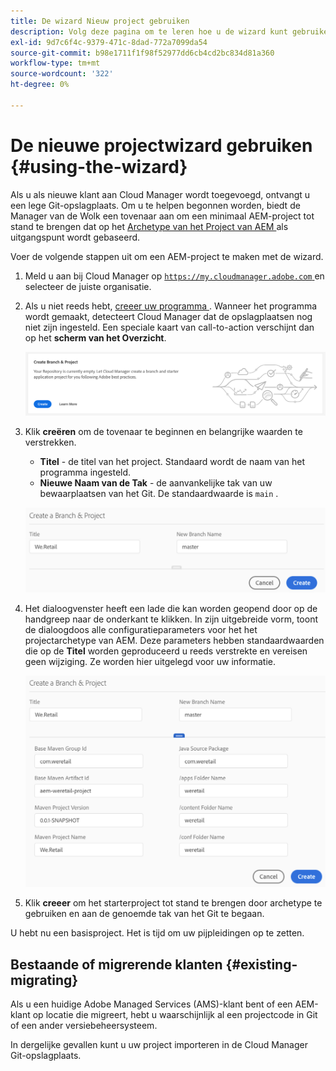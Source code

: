 ```yaml
---
title: De wizard Nieuw project gebruiken
description: Volg deze pagina om te leren hoe u de wizard kunt gebruiken om een AEM Application Project te maken.
exl-id: 9d7c6f4c-9379-471c-8dad-772a7099da54
source-git-commit: b98e1711f1f98f52977dd6cb4cd2bc834d81a360
workflow-type: tm+mt
source-wordcount: '322'
ht-degree: 0%

---
```



# De nieuwe projectwizard gebruiken {#using-the-wizard}

Als u als nieuwe klant aan Cloud Manager wordt toegevoegd, ontvangt u een lege Git-opslagplaats. Om u te helpen begonnen worden, biedt de Manager van de Wolk een tovenaar aan om een minimaal AEM-project tot stand te brengen dat op het [ Archetype van het Project van AEM ](https://github.com/adobe/aem-project-archetype) als uitgangspunt wordt gebaseerd.

Voer de volgende stappen uit om een AEM-project te maken met de wizard.

1. Meld u aan bij Cloud Manager op [`https://my.cloudmanager.adobe.com` ](https://my.cloudmanager.adobe.com) en selecteer de juiste organisatie.

1. Als u niet reeds hebt, [ creeer uw programma ](program-setup.md). Wanneer het programma wordt gemaakt, detecteert Cloud Manager dat de opslagplaatsen nog niet zijn ingesteld. Een speciale kaart van call-to-action verschijnt dan op het **scherm van het Overzicht**.

   ![ creeer project CTA ](/help/assets/image2018-10-3_14-29-44.png)

1. Klik **creëren** om de tovenaar te beginnen en belangrijke waarden te verstrekken.

   * **Titel** - de titel van het project. Standaard wordt de naam van het programma ingesteld.
   * **Nieuwe Naam van de Tak** - de aanvankelijke tak van uw bewaarplaatsen van het Git. De standaardwaarde is `main` .

   ![ waarden van het Project ](/help/assets/screen_shot_2018-10-08at55825am.png)

1. Het dialoogvenster heeft een lade die kan worden geopend door op de handgreep naar de onderkant te klikken. In zijn uitgebreide vorm, toont de dialoogdoos alle configuratieparameters voor het het projectarchetype van AEM. Deze parameters hebben standaardwaarden die op de **Titel** worden geproduceerd u reeds verstrekte en vereisen geen wijziging. Ze worden hier uitgelegd voor uw informatie.

   ![ Gedetailleerde archetype parameters ](/help/assets/screen_shot_2018-10-08at60032am.png)

1. Klik **creeer** om het starterproject tot stand te brengen door archetype te gebruiken en aan de genoemde tak van het Git te begaan.

U hebt nu een basisproject. Het is tijd om uw pijpleidingen op te zetten.

## Bestaande of migrerende klanten {#existing-migrating}

Als u een huidige Adobe Managed Services (AMS)-klant bent of een AEM-klant op locatie die migreert, hebt u waarschijnlijk al een projectcode in Git of een ander versiebeheersysteem.

In dergelijke gevallen kunt u uw project importeren in de Cloud Manager Git-opslagplaats.
